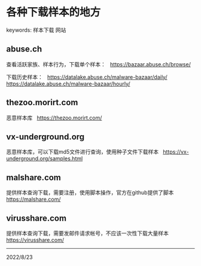 # 各种下载样本的地方

keywords: 样本下载 网站  

## abuse.ch
查看活跃家族、样本行为，下载单个样本：  
https://bazaar.abuse.ch/browse/  

下载历史样本：  
https://datalake.abuse.ch/malware-bazaar/daily/  
https://datalake.abuse.ch/malware-bazaar/hourly/  

## thezoo.morirt.com
恶意样本库  
https://thezoo.morirt.com/  

## vx-underground.org
恶意样本库，可以下载md5文件进行查询，使用种子文件下载样本  
https://vx-underground.org/samples.html  

## malshare.com
提供样本查询下载，需要注册，使用脚本操作，官方在github提供了脚本  
https://malshare.com/  

## virusshare.com
提供样本查询下载，需要发邮件请求帐号，不应该一次性下载大量样本  
https://virusshare.com/  


---
2022/8/23  
